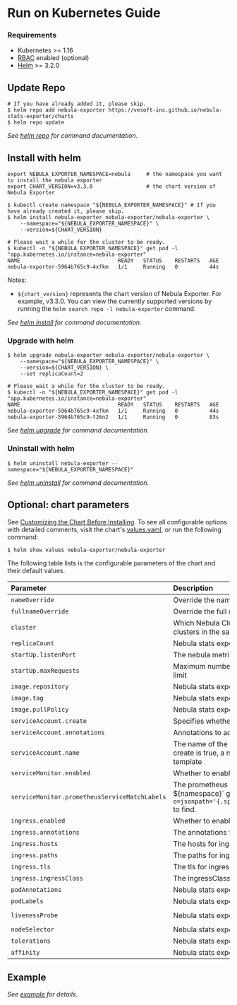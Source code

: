 # Run on Kubernetes Guide

### Requirements

* Kubernetes >= 1.16
* [RBAC](https://kubernetes.io/docs/admin/authorization/rbac) enabled (optional)
* [Helm](https://helm.sh) >= 3.2.0

## Update Repo

```shell script
# If you have already added it, please skip.
$ helm repo add nebula-exporter https://vesoft-inc.github.io/nebula-stats-exporter/charts
$ helm repo update
```

_See [helm repo](https://helm.sh/docs/helm/helm_repo/) for command documentation._

## Install with helm

```shell
export NEBULA_EXPORTER_NAMESPACE=nebula     # the namespace you want to install the nebula exporter
export CHART_VERSION=v3.3.0                 # the chart version of Nebula Exporter

$ kubectl create namespace "${NEBULA_EXPORTER_NAMESPACE}" # If you have already created it, please skip.
$ helm install nebula-exporter nebula-exporter/nebula-exporter \
    --namespace="${NEBULA_EXPORTER_NAMESPACE}" \
    --version=${CHART_VERSION}

# Please wait a while for the cluster to be ready.
$ kubectl -n "${NEBULA_EXPORTER_NAMESPACE}" get pod -l "app.kubernetes.io/instance=nebula-exporter"
NAME                               READY   STATUS    RESTARTS   AGE
nebula-exporter-5964b765c9-4xfkm   1/1     Running   0          44s
```

Notes:

* `${chart_version}` represents the chart version of Nebula Exporter. For example, v3.3.0. You can view the currently supported versions by running the `helm search repo -l nebula-exporter` command.

_See [helm install](https://helm.sh/docs/helm/helm_install/) for command documentation._

### Upgrade with helm

```shell
$ helm upgrade nebula-exporter nebula-exporter/nebula-exporter \
    --namespace="${NEBULA_EXPORTER_NAMESPACE}" \
    --version=${CHART_VERSION} \
    --set replicaCount=2

# Please wait a while for the cluster to be ready.
$ kubectl -n "${NEBULA_EXPORTER_NAMESPACE}" get pod -l "app.kubernetes.io/instance=nebula-exporter"
NAME                               READY   STATUS    RESTARTS   AGE
nebula-exporter-5964b765c9-4xfkm   1/1     Running   0          44s
nebula-exporter-5964b765c9-t26n2   1/1     Running   0          83s
```

_See [helm upgrade](https://helm.sh/docs/helm/helm_upgrade/) for command documentation._

### Uninstall with helm

```shell
$ helm uninstall nebula-exporter --namespace="${NEBULA_EXPORTER_NAMESPACE}"
```

_See [helm uninstall](https://helm.sh/docs/helm/helm_uninstall/) for command documentation._

## Optional: chart parameters

See [Customizing the Chart Before Installing](https://helm.sh/docs/intro/using_helm/#customizing-the-chart-before-installing).
To see all configurable options with detailed comments, visit the chart's [values.yaml](https://github.com/vesoft-inc/nebula-stats-exporter/blob/master/charts/nebula-exporter/values.yaml),
or run the following command:

```shell
$ helm show values nebula-exporter/nebula-exporter
```

The following table lists is the configurable parameters of the chart and their default values.

| Parameter | Description | Default |
|:---------|:-----------|:-------|
| `nameOverride` | Override the name of the chart | `""` |
| `fullnameOverride` | Override the full name of the chart | `""` |
| `cluster` | Which Nebula Cluster's metrics to collect, default is all clusters in the same namespace | `""` |
| `replicaCount` | Nebula stats exporter replica number | `1` |
| `startUp.listenPort` | The nebula metrics server listening port | `9100` |
| `startUp.maxRequests` | Maximum number of parallel scrape requests, use 0 for no limit | `40` |
| `image.repository` | Nebula stats exporter image repository | `vesoft/nebula-stats-exporter` |
| `image.tag` | Nebula stats exporter image tag | `v3.3.0` |
| `image.pullPolicy` | Nebula stats exporter imagePullPolicy | `IfNotPresent` |
| `serviceAccount.create` | Specifies whether a service account should be created | `true` |
| `serviceAccount.annotations` | Annotations to add to the service account | `{}` |
| `serviceAccount.name` | The name of the service account to use. If not set and create is true, a name is generated using the fullname template | `nebula-exporter` |
| `serviceMonitor.enabled` | Whether to enable serviceMonitor | `false` |
| `serviceMonitor.prometheusServiceMatchLabels` | The prometheus ServiceMatchLabels, use `kubectl -n `${namespace}` get prometheus `${name}` -o=jsonpath='{.spec.serviceMonitorSelector.matchLabels}'` to find.| `{}` |
| `ingress.enabled` | Whether to enable ingress | `false` |
| `ingress.annotations` | The annotations for ingress | `{}` |
| `ingress.hosts` | The hosts for ingress | `chart-example.local` |
| `ingress.paths` | The paths for ingress | `["/metrics"]` |
| `ingress.tls` | The tls for ingress | `[]` |
| `ingress.ingressClass` | The ingressClass for ingress | `""` |
| `podAnnotations` | Nebula stats exporter pod annotations | `{}` |
| `podLabels` | Nebula stats exporter pod labels | `{}` |
| `livenessProbe` | Nebula stats exporter livenessProbe | `{"failureThreshold":2,"httpGet":{"path":"/health","scheme":"HTTP"},"initialDelaySeconds":30,"timeoutSeconds":10}` |
| `nodeSelector` | Nebula stats exporter nodeSelector | `{}` |
| `tolerations` | Nebula stats exporter tolerations | `{}` |
| `affinity` | Nebula stats exporter affinity | `{}` |

## Example

_See [example](example.md) for details._

